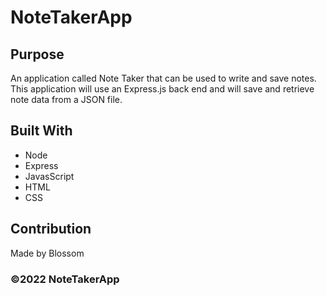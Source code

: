 # NoteTakerApp

## Purpose

An application called Note Taker that can be used to write and save notes. This application will use an Express.js back end and will save and retrieve note data from a JSON file.

## Built With

- Node
- Express
- JavasScript
- HTML
- CSS

## Contribution

Made by Blossom

### ©️2022 NoteTakerApp
